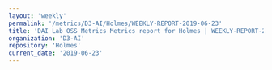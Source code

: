 ```yaml
---
layout: 'weekly'
permalink: '/metrics/D3-AI/Holmes/WEEKLY-REPORT-2019-06-23'
title: 'DAI Lab OSS Metrics Metrics report for Holmes | WEEKLY-REPORT-2019-06-23'
organization: 'D3-AI'
repository: 'Holmes'
current_date: '2019-06-23'
---
```


